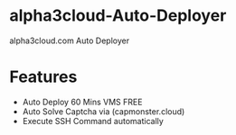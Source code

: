 # alpha3cloud-Auto-Deployer
alpha3cloud.com Auto Deployer

# Features
- Auto Deploy 60 Mins VMS FREE
- Auto Solve Captcha via (capmonster.cloud)
- Execute SSH Command automatically
